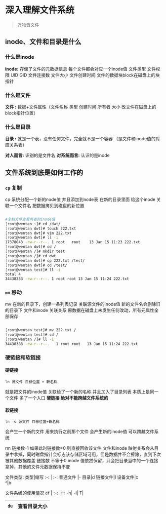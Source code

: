 <div style='display: none'>
  Date: 2022-01-15 22:44:06
  LastEditors: gyg
  LastEditTime: 2022-01-17 19:14:14
  FilePath: \test\1_15@深入理解文件系统.mm.md
</div>

# 深入理解文件系统

>万物皆文件

## inode、文件和目录是什么

### 什么是inode

**inode:** 存储了文件的元数据信息
每个文件都会对应一个inode值
文件类型 文件权限 UID GID 文件连接数 文件大小 文件创建时间 文件的数据块block在磁盘上的块指针

### 什么是文件

 **文件 :**  数据+文件属性（文件名称 类型 创建时间 所有者 大小 改文件在磁盘上的block指针位置）

### 什么是目录

 **目录 :**  就是一个表，没有任何文件，完全就不是一个容器 （是文件和inode值的对应关系表）

**对人而言:** 识别的是文件名
**对系统而言:** 认识的是inode

## 文件系统到底是如何工作的

### `cp` 复制

cp 系统分配一个新的node值 并且添加到node表
在新的目录里面 给这个inode 关联一个文件名
把数据拷贝到磁盘的新位置

```bash

#复制文件查看两者的inode值
[root@wentan ~]# cd /dwt/
[root@wentan dwt]# touch 222.txt
[root@wentan dwt]# vim 222.txt
[root@wentan dwt]# ll -i
17378043 -rw-r--r--. 1 root   root    13 Jan 15 11:23 222.txt
[root@wentan dwt]# cd /
[root@wentan /]# mkdir test
[root@wentan /]# cd dwt
[root@wentan dwt]# cp 222.txt /test/
[root@wentan dwt]# cd /test/
[root@wentan test]# ll -i
total 4
34438383 -rw-r--r--. 1 root root 13 Jan 15 11:24 222.txt
```

### `mv` 移动

mv 在新的目录下，创建一条列表记录 关联源文件的inode值 新的文件名会删除旧的目录下 文件和inode 关联关系
原数据在磁盘上未发生任何改动，所有元属性全部保存

```bash

[root@wentan test]# mv 222.txt /
[root@wentan test]# cd /
[root@wentan /]# ll -i
34438383 -rw-r--r--.   1 root root   13 Jan 15 11:24 222.txt
```

### 硬链接和软链接

#### 硬链接

`ln 源文件 目标位置 + 新名称`

就是把文件的inode值 关联给了一个新的名称 并且加入了目录列表
本质上是同一个文件 多了一个入口
**硬链接 绝对不能跨越文件系统的**

#### 软链接

`ln -s 源文件 目标位置+新名称`

会产生一个新的文件 用来执行之前那个文件 会产生新的inode值
可以跨越文件系统

rm 链接数-1 如果此时链接数=0 则直接回收该文件
    文件和inode 映射关系会从目录中拿掉，同时磁盘指针会标志该存储区域可用，但是数据并不会擦除，直到下次被其他数据覆盖
链接数 不等于0 inode 值依然保留，只会把目录当中的一个连接拿掉，其他的文件元数据保持不变

文件类型:
类型|缩写
:-: | :-:
普通文件 |-
目录|d
链接文件|l
设备文件|c  
^|b 

文件系统的使用情况
`df` |
:-: |:-:
-h|
-i|
T|

`du`|查看目录大小
:-: | :-:




